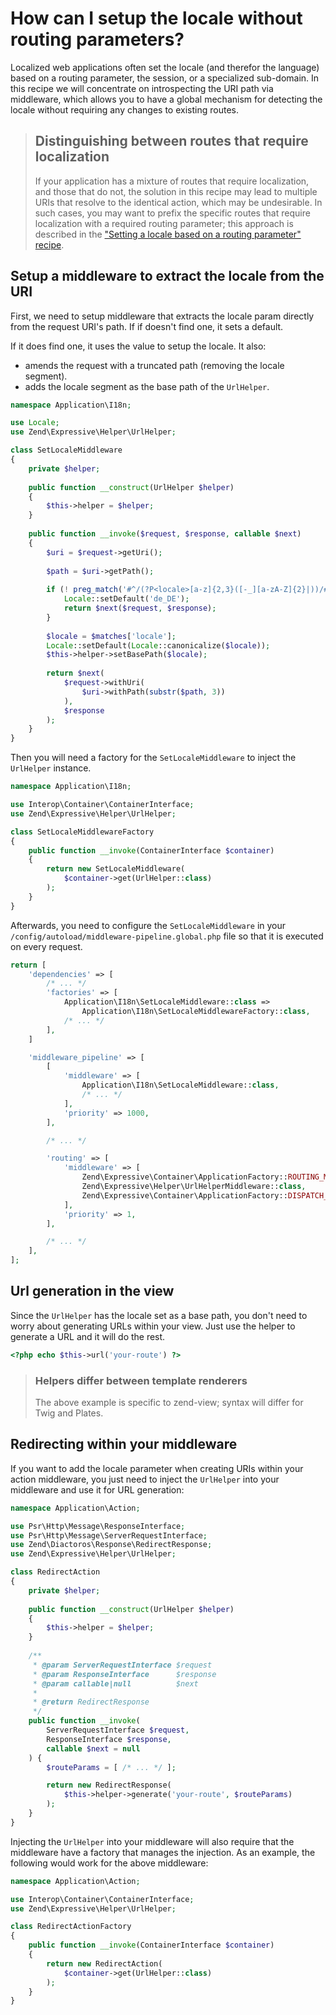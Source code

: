 # How can I setup the locale without routing parameters?

Localized web applications often set the locale (and therefor the language)
based on a routing parameter, the session, or a specialized sub-domain.
In this recipe we will concentrate on introspecting the URI path via middleware,
which allows you to have a global mechanism for detecting the locale without
requiring any changes to existing routes.

> ## Distinguishing between routes that require localization
>
> If your application has a mixture of routes that require localization, and
> those that do not, the solution in this recipe may lead to multiple URIs
> that resolve to the identical action, which may be undesirable. In such
> cases, you may want to prefix the specific routes that require localization
> with a required routing parameter; this approach is described in the
> ["Setting a locale based on a routing parameter" recipe](setting-locale-depending-routing-parameter.md).

## Setup a middleware to extract the locale from the URI

First, we need to setup middleware that extracts the locale param directly
from the request URI's path. If if doesn't find one, it sets a default.

If it does find one, it uses the value to setup the locale. It also:

- amends the request with a truncated path (removing the locale segment).
- adds the locale segment as the base path of the `UrlHelper`.

```php
namespace Application\I18n;

use Locale;
use Zend\Expressive\Helper\UrlHelper;

class SetLocaleMiddleware
{
    private $helper;
    
    public function __construct(UrlHelper $helper)
    {
        $this->helper = $helper;
    }
    
    public function __invoke($request, $response, callable $next)
    {
        $uri = $request->getUri();
        
        $path = $uri->getPath();
        
        if (! preg_match('#^/(?P<locale>[a-z]{2,3}([-_][a-zA-Z]{2}|))/#', $path, $matches)) {
            Locale::setDefault('de_DE');
            return $next($request, $response);
        }
        
        $locale = $matches['locale'];
        Locale::setDefault(Locale::canonicalize($locale));
        $this->helper->setBasePath($locale);
        
        return $next(
            $request->withUri(
                $uri->withPath(substr($path, 3))
            ),
            $response
        );
    }
}
```

Then you will need a factory for the `SetLocaleMiddleware` to inject the
`UrlHelper` instance.

```php
namespace Application\I18n;

use Interop\Container\ContainerInterface;
use Zend\Expressive\Helper\UrlHelper;

class SetLocaleMiddlewareFactory
{
    public function __invoke(ContainerInterface $container)
    {
        return new SetLocaleMiddleware(
            $container->get(UrlHelper::class)
        );
    }
}
```

Afterwards, you need to configure the `SetLocaleMiddleware` in your 
`/config/autoload/middleware-pipeline.global.php` file so that it is executed 
on every request.

```php
return [
    'dependencies' => [
        /* ... */
        'factories' => [
            Application\I18n\SetLocaleMiddleware::class =>
                Application\I18n\SetLocaleMiddlewareFactory::class,
            /* ... */
        ],
    ]

    'middleware_pipeline' => [
        [
            'middleware' => [
                Application\I18n\SetLocaleMiddleware::class,
                /* ... */
            ],
            'priority' => 1000,
        ],

        /* ... */

        'routing' => [
            'middleware' => [
                Zend\Expressive\Container\ApplicationFactory::ROUTING_MIDDLEWARE,
                Zend\Expressive\Helper\UrlHelperMiddleware::class,
                Zend\Expressive\Container\ApplicationFactory::DISPATCH_MIDDLEWARE,
            ],
            'priority' => 1,
        ],

        /* ... */
    ],
];
```

## Url generation in the view

Since the `UrlHelper` has the locale set as a base path, you don't need 
to worry about generating URLs within your view. Just use the helper to 
generate a URL and it will do the rest.

```php
<?php echo $this->url('your-route') ?>
```

> ### Helpers differ between template renderers
>
> The above example is specific to zend-view; syntax will differ for
> Twig and Plates.

## Redirecting within your middleware

If you want to add the locale parameter when creating URIs within your 
action middleware, you just need to inject the `UrlHelper` into your 
middleware and use it for URL generation:

```php
namespace Application\Action;

use Psr\Http\Message\ResponseInterface;
use Psr\Http\Message\ServerRequestInterface;
use Zend\Diactoros\Response\RedirectResponse;
use Zend\Expressive\Helper\UrlHelper;

class RedirectAction
{
    private $helper;
        
    public function __construct(UrlHelper $helper)
    {
        $this->helper = $helper;
    }
        
    /**
     * @param ServerRequestInterface $request
     * @param ResponseInterface      $response
     * @param callable|null          $next
     *
     * @return RedirectResponse
     */
    public function __invoke(
        ServerRequestInterface $request,
        ResponseInterface $response,
        callable $next = null
    ) {
        $routeParams = [ /* ... */ ];

        return new RedirectResponse(
            $this->helper->generate('your-route', $routeParams)
        );
    }
}
```

Injecting the `UrlHelper` into your middleware will also require that the
middleware have a factory that manages the injection. As an example, the
following would work for the above middleware:

```php
namespace Application\Action;

use Interop\Container\ContainerInterface;
use Zend\Expressive\Helper\UrlHelper;

class RedirectActionFactory
{
    public function __invoke(ContainerInterface $container)
    {
        return new RedirectAction(
            $container->get(UrlHelper::class)
        );
    }
}
```
